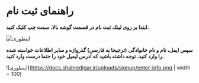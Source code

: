 <!-- TITLE: شهر دیگر -->
<!-- SUBTITLE: منابع و مستندات -->

# راهنمای ثبت نام 
**ابتدا بر روی لینک ثبت نام در قسمت گوشه بالا، سمت چپ کلیک کنید.**

![اینطوری](https://docs.shahredigar.ir/uploads/signup/click-signup.png)

**سپس ایمل، نام و نام خانوادگی (ترجیحا به فارسی) گذرواژه و سایر اطلاعات خواسته شده را وارد کنید. توجه داشته باشید که آدرس ایمیل خود را حتما درست وارد کنید.**

![اینطوری](https://docs.shahredigar.ir/uploads/signup/enter-info.png | width = 100)
